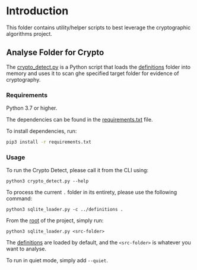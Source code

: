 <!--
SPDX-FileCopyrightText: 2024 2024 SCAN Open Source Solutions SL (scanoss.com)
SPDX-FileContributor: [Author Name(s)] <[Optional: Email Address(es)]>

SPDX-License-Identifier: MIT
-->

# Introduction
This folder contains utility/helper scripts to best leverage the cryptographic algorithms project.

## Analyse Folder for Crypto
The [crypto_detect.py](crypto_detect.py) is a Python script that loads the [definitions](../definitions) folder
into memory and uses it to scan ghe specified target folder for evidence of cryptography.

### Requirements
Python 3.7 or higher.

The dependencies can be found in the [requirements.txt](requirements.txt) file.

To install dependencies, run:
```bash
pip3 install -r requirements.txt
```

### Usage
To run the Crypto Detect, please call it from the CLI using:
```shell
python3 crypto_detect.py --help
```

To process the current `.` folder in its entirety, please use the following command:
```shell
python3 sqlite_loader.py -c ../definitions .
```

From the [root](../.) of the project, simply run:
```shell
python3 sqlite_loader.py <src-folder>
```

The [definitions](../definitions) are loaded by default, and the `<src-folder>` is whatever you want to analyse.

To run in quiet mode, simply add `--quiet`.
